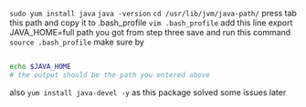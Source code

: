 
`sudo yum install java`
`java -version`
`cd /usr/lib/jvm/java-path/` press tab this path and copy it to .bash_profile
`vim .bash_profile`
add this line 
export JAVA_HOME=full path you got from step three
save and run this command `source .bash_profile`
make sure by 
```bash

echo $JAVA_HOME
# the output should be the path you entered above 
```
also `yum install java-devel -y` as this package solved some issues later 